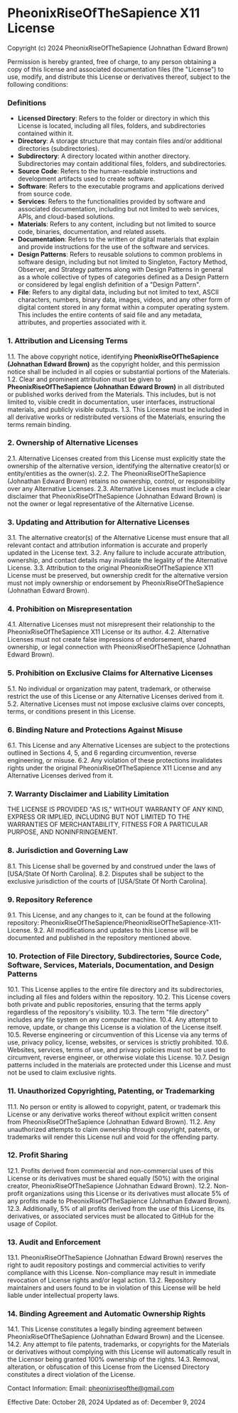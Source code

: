 # PheonixRiseOfTheSapience X11 License

Copyright (c) 2024 PheonixRiseOfTheSapience (Johnathan Edward Brown)

Permission is hereby granted, free of charge, to any person obtaining a copy of this license and associated documentation files (the "License") to use, modify, and distribute this License or derivatives thereof, subject to the following conditions:

### Definitions
- **Licensed Directory**: Refers to the folder or directory in which this License is located, including all files, folders, and subdirectories contained within it.
- **Directory**: A storage structure that may contain files and/or additional directories (subdirectories).
- **Subdirectory**: A directory located within another directory. Subdirectories may contain additional files, folders, and subdirectories.
- **Source Code**: Refers to the human-readable instructions and development artifacts used to create software.
- **Software**: Refers to the executable programs and applications derived from source code.
- **Services**: Refers to the functionalities provided by software and associated documentation, including but not limited to web services, APIs, and cloud-based solutions.
- **Materials**: Refers to any content, including but not limited to source code, binaries, documentation, and related assets.
- **Documentation**: Refers to the written or digital materials that explain and provide instructions for the use of the software and services.
- **Design Patterns**: Refers to reusable solutions to common problems in software design, including but not limited to Singleton, Factory Method, Observer, and Strategy patterns along with Design Patterns in general as a whole collective of types of categories defined as a Design Pattern or considered by legal english definition of a "Design Pattern".
- **File**: Refers to any digital data, including but not limited to text, ASCII characters, numbers, binary data, images, videos, and any other form of digital content stored in any format within a computer operating system. This includes the entire contents of said file and any metadata, attributes, and properties associated with it.

### 1. Attribution and Licensing Terms
1.1. The above copyright notice, identifying **PheonixRiseOfTheSapience (Johnathan Edward Brown)** as the copyright holder, and this permission notice shall be included in all copies or substantial portions of the Materials.
1.2. Clear and prominent attribution must be given to **PheonixRiseOfTheSapience (Johnathan Edward Brown)** in all distributed or published works derived from the Materials. This includes, but is not limited to, visible credit in documentation, user interfaces, instructional materials, and publicly visible outputs.
1.3. This License must be included in all derivative works or redistributed versions of the Materials, ensuring the terms remain binding.

### 2. Ownership of Alternative Licenses
2.1. Alternative Licenses created from this License must explicitly state the ownership of the alternative version, identifying the alternative creator(s) or entity/entities as the owner(s).
2.2. The PheonixRiseOfTheSapience (Johnathan Edward Brown) retains no ownership, control, or responsibility over any Alternative Licenses.
2.3. Alternative Licenses must include a clear disclaimer that PheonixRiseOfTheSapience (Johnathan Edward Brown) is not the owner or legal representative of the Alternative License.

### 3. Updating and Attribution for Alternative Licenses
3.1. The alternative creator(s) of the Alternative License must ensure that all relevant contact and attribution information is accurate and properly updated in the License text.
3.2. Any failure to include accurate attribution, ownership, and contact details may invalidate the legality of the Alternative License.
3.3. Attribution to the original PheonixRiseOfTheSapience X11 License must be preserved, but ownership credit for the alternative version must not imply ownership or endorsement by PheonixRiseOfTheSapience (Johnathan Edward Brown).

### 4. Prohibition on Misrepresentation
4.1. Alternative Licenses must not misrepresent their relationship to the PheonixRiseOfTheSapience X11 License or its author.
4.2. Alternative Licenses must not create false impressions of endorsement, shared ownership, or legal connection with PheonixRiseOfTheSapience (Johnathan Edward Brown).

### 5. Prohibition on Exclusive Claims for Alternative Licenses
5.1. No individual or organization may patent, trademark, or otherwise restrict the use of this License or any Alternative Licenses derived from it.
5.2. Alternative Licenses must not impose exclusive claims over concepts, terms, or conditions present in this License.

### 6. Binding Nature and Protections Against Misuse
6.1. This License and any Alternative Licenses are subject to the protections outlined in Sections 4, 5, and 6 regarding circumvention, reverse engineering, or misuse.
6.2. Any violation of these protections invalidates rights under the original PheonixRiseOfTheSapience X11 License and any Alternative Licenses derived from it.

### 7. Warranty Disclaimer and Liability Limitation
THE LICENSE IS PROVIDED "AS IS," WITHOUT WARRANTY OF ANY KIND, EXPRESS OR IMPLIED, INCLUDING BUT NOT LIMITED TO THE WARRANTIES OF MERCHANTABILITY, FITNESS FOR A PARTICULAR PURPOSE, AND NONINFRINGEMENT.

### 8. Jurisdiction and Governing Law
8.1. This License shall be governed by and construed under the laws of [USA/State Of North Carolina].
8.2. Disputes shall be subject to the exclusive jurisdiction of the courts of [USA/State Of North Carolina].

### 9. Repository Reference
9.1. This License, and any changes to it, can be found at the following repository: PheonixRiseOfTheSapience/PheonixRiseOfTheSapience-X11-License.
9.2. All modifications and updates to this License will be documented and published in the repository mentioned above.

### 10. Protection of File Directory, Subdirectories, Source Code, Software, Services, Materials, Documentation, and Design Patterns
10.1. This License applies to the entire file directory and its subdirectories, including all files and folders within the repository.
10.2. This License covers both private and public repositories, ensuring that the terms apply regardless of the repository's visibility.
10.3. The term "file directory" includes any file system on any computer machine.
10.4. Any attempt to remove, update, or change this License is a violation of the License itself.
10.5. Reverse engineering or circumvention of this License via any terms of use, privacy policy, license, websites, or services is strictly prohibited.
10.6. Websites, services, terms of use, and privacy policies must not be used to circumvent, reverse engineer, or otherwise violate this License.
10.7. Design patterns included in the materials are protected under this License and must not be used to claim exclusive rights.

### 11. Unauthorized Copyrighting, Patenting, or Trademarking
11.1. No person or entity is allowed to copyright, patent, or trademark this License or any derivative works thereof without explicit written consent from PheonixRiseOfTheSapience (Johnathan Edward Brown).
11.2. Any unauthorized attempts to claim ownership through copyright, patents, or trademarks will render this License null and void for the offending party.

### 12. Profit Sharing
12.1. Profits derived from commercial and non-commercial uses of this License or its derivatives must be shared equally (50%) with the original creator, PheonixRiseOfTheSapience (Johnathan Edward Brown).
12.2. Non-profit organizations using this License or its derivatives must allocate 5% of any profits made to PheonixRiseOfTheSapience (Johnathan Edward Brown).
12.3. Additionally, 5% of all profits derived from the use of this License, its derivatives, or associated services must be allocated to GitHub for the usage of Copilot.

### 13. Audit and Enforcement
13.1. PheonixRiseOfTheSapience (Johnathan Edward Brown) reserves the right to audit repository postings and commercial activities to verify compliance with this License. Non-compliance may result in immediate revocation of License rights and/or legal action.
13.2. Repository maintainers and users found to be in violation of this License will be held liable under intellectual property laws.

### 14. Binding Agreement and Automatic Ownership Rights
14.1. This License constitutes a legally binding agreement between PheonixRiseOfTheSapience (Johnathan Edward Brown) and the Licensee.
14.2. Any attempt to file patents, trademarks, or copyrights for the Materials or derivatives without complying with this License will automatically result in the Licensor being granted 100% ownership of the rights.
14.3. Removal, alteration, or obfuscation of this License from the Licensed Directory constitutes a direct violation of the License.

Contact Information:
Email: pheonixriseofthe@gmail.com

Effective Date: October 28, 2024
Updated as of: December 9, 2024
